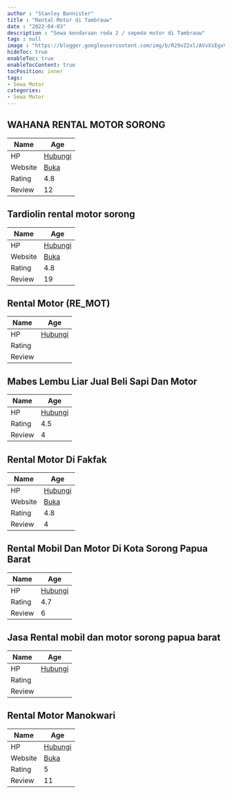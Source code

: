 ```yaml
---
author : "Stanley Bannister"
title : "Rental Motor di Tambrauw"
date : "2022-04-03"
description : "Sewa kendaraan roda 2 / sepeda motor di Tambrauw"
tags : null
image : "https://blogger.googleusercontent.com/img/b/R29vZ2xl/AVvXsEgxVsrBha00O36roqbshWiVUQAyb1qgrE8bUdxI8-e7QppqP2r-3CZq1RtV7bZgmWyIUMEeIOtC9QJZt-3wn-VzGTTuSG0HEtz_z4Xpmz2EFbXDvZu1shu76gRf2Km5AX8nOQfNYtlH4rlRuW3kKMpk7lrs9M-N2dHfLC3zhccQCdiTCBdlkxXbT-VPkA/w300-h200/rental-motor-di-tambrauw.png"
hideToc: true
enableToc: true
enableTocContent: true
tocPosition: inner
tags:
- Sewa Motor
categories:
- Sewa Motor
---
```



## WAHANA RENTAL MOTOR SORONG

Name | Age
--------|------
HP | [Hubungi](https://pcandroidplayer.blogspot.com/?clayads=https://getnumber.ndower.dev?phone=MDg1MjQ0NDI2NTk4)
Website | [Buka](https://pcandroidplayer.blogspot.com/?clayads=aHR0cHM6Ly9lcnZpbi1yZW50YWwtbW9iaWwtZGFuLW1vdG9yLmJ1c2luZXNzLnNpdGUv) 
Rating | 4.8
Review | 12


## Tardiolin rental motor sorong

Name | Age
--------|------
HP | [Hubungi](https://pcandroidplayer.blogspot.com/?clayads=https://getnumber.ndower.dev?phone=MDgyMTk4Mjg4ODMz)
Website | [Buka](https://pcandroidplayer.blogspot.com/?clayads=aHR0cHM6Ly90YXJkaW9saW4tcmVudGFsLW1vdG9yLXNvcm9uZy5idXNpbmVzcy5zaXRlLw==) 
Rating | 4.8
Review | 19


## Rental Motor (RE_MOT)

Name | Age
--------|------
HP | [Hubungi](https://pcandroidplayer.blogspot.com/?clayads=https://getnumber.ndower.dev?phone=MDg1MjYyMDA1NzU4)
Rating | 
Review | 


## Mabes Lembu Liar Jual Beli Sapi Dan Motor

Name | Age
--------|------
HP | [Hubungi](https://pcandroidplayer.blogspot.com/?clayads=https://getnumber.ndower.dev?phone=MDgyMzk4MjE4ODU1)
Rating | 4.5
Review | 4


## Rental Motor Di Fakfak

Name | Age
--------|------
HP | [Hubungi](https://pcandroidplayer.blogspot.com/?clayads=https://getnumber.ndower.dev?phone=MDg1MjU0NDAzOTkw)
Website | [Buka](https://pcandroidplayer.blogspot.com/?clayads=aHR0cDovL2Zha2Zha3JlbnRhbG1vdG9yLmJsb2dzcG90LmNvbS8=) 
Rating | 4.8
Review | 4


## Rental Mobil Dan Motor Di Kota Sorong Papua Barat

Name | Age
--------|------
HP | [Hubungi](https://pcandroidplayer.blogspot.com/?clayads=https://getnumber.ndower.dev?phone=MDgxMzQ0MjU2MDAy)
Rating | 4.7
Review | 6


## Jasa Rental mobil dan motor sorong papua barat

Name | Age
--------|------
HP | [Hubungi](https://pcandroidplayer.blogspot.com/?clayads=https://getnumber.ndower.dev?phone=MDgxMzQ0MjU2MDAy)
Rating | 
Review | 


## Rental Motor Manokwari

Name | Age
--------|------
HP | [Hubungi](https://pcandroidplayer.blogspot.com/?clayads=https://getnumber.ndower.dev?phone=MDgyMzk4NDc5NTYx)
Website | [Buka](https://pcandroidplayer.blogspot.com/?clayads=aHR0cHM6Ly93d3cuZmFjZWJvb2suY29tL3JlbnRhbC5ta3c=) 
Rating | 5
Review | 11


